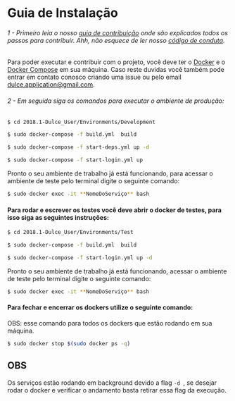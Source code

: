 # Guia de Instalação
###### 1 - Primeiro leia o nosso [guia de contribuição](CONTRIBUTING.md) onde são explicados todos os passos para contribuir. Ahh, não esquece de ler nosso [código de conduta](CODE_OF_CONDUCT.md).
Para poder executar e contribuir com o projeto, você deve ter o [Docker](https://docs.docker.com/install/) e o [Docker Compose](https://docs.docker.com/compose/install/) em sua máquina.
Caso reste duvidas você também pode entrar em contato conosco criando uma issue ou pelo email dulce.application@gmail.com.

###### 2 - Em seguida siga os comandos para executar o ambiente de produção:

```bash
$ cd 2018.1-Dulce_User/Environments/Development
```
```bash
$ sudo docker-compose -f build.yml  build
```

```bash
$ sudo docker-compose -f start-deps.yml up -d
```

```bash
$ sudo docker-compose -f start-login.yml up
```
Pronto o seu ambiente de trabalho já está funcionando, para acessar o ambiente de teste pelo terminal digite o seguinte comando:

```bash
$ sudo docker exec -it **NomeDoServiço** bash
```

#### Para rodar e escrever os testes você deve abrir o docker de testes, para isso siga as seguintes instruções:


```bash
$ cd 2018.1-Dulce_User/Environments/Test
```
```bash
$ sudo docker-compose -f build.yml  build
```
```bash
$ sudo docker-compose -f start-login.yml up -d
```
Pronto o seu ambiente de trabalho já está funcionando, acessar o ambiente de teste pelo terminal digite o seguinte comando:

```bash
$ sudo docker exec -it **NomeDoServiço** bash
```

#### Para fechar e encerrar os dockers utilize o seguinte comando:
OBS: esse comando para todos os dockers que estão rodando em sua máquina.

```bash
$ sudo docker stop $(sudo docker ps -q)
```

## OBS
Os serviços estão rodando em background devido a flag ```-d ```, se desejar rodar o docker e verificar o andamento basta retirar essa flag da execução.
